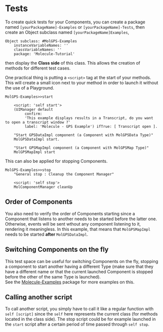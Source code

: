 # Tests
To create quick tests for your Components, you can create a package named `[yourPackageName]-Examples` or `[yourPackageName]-Tests`, then create an Object subclass named `[yourPackageName]Examples`, 
```smalltalk
Object subclass: #MolGPS-Examples
	instanceVariableNames: ''
	classVariableNames: ''
	package: 'Molecule-Tutorial'
```
then display the **Class side** of this class.
This allows the creation of methods for different test cases.

One practical thing is putting a `<script>` tag at the start of your methods. This will create a small icon next to your method in order to launch it without the use of a Playground.
```smalltalk
MolGPS-Examples>>start

	<script: 'self start'>
	(UIManager default
		 confirm:
		 'This example displays results in a Transcript, do you want to open a transcript window ?'
		 label: 'Molecule - GPS Example') ifTrue: [ Transcript open ].

	"Start GPSDataImpl component (a Component with MolGPSData Type)"
	MolGPSDataImpl start.

	"Start GPSMapImpl component (a Component with MolGPSMap Type)"
	MolGPSMapImpl start
```

This can also be applied for stopping Components.
```smalltalk
MolGPS-Examples>>stop
	"General stop : Cleanup the Component Manager"

	<script: 'self stop'>
	MolComponentManager cleanUp
```

## Order of Components
You also need to verify the order of Components starting since a Component that listens to another needs to be started before the latter one. Otherwise, events will be sent wthout any component listening to it, rendering it meaningless.
In this example, that means that `MolGPSMapImpl` needs to be started **after** `MolGPSDataImpl`.

## Switching Components on the fly
This test space can be useful for switching Components on the fly, stopping a component to start another having a different Type (make sure that they have a different name or that the current launched Component is stopped before the other of the same Type is launched). \
See the [Molecule-Examples](https://github.com/OpenSmock/Molecule/tree/main/src/Molecule-Examples) package for more examples on this.

## Calling another script
To call another script, you simply have to call it like a regular function with `self [script]` since the `self` here represents the current class (for methods located in the class side).
The stop script could be for example launched in the `start` script after a certain period of time passed through `self stop`.

